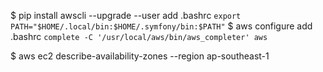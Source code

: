 $ pip install awscli --upgrade --user
add .bashrc `export PATH="$HOME/.local/bin:$HOME/.symfony/bin:$PATH"`
$ aws configure
add .bashrc `complete -C '/usr/local/aws/bin/aws_completer' aws`

$ aws ec2 describe-availability-zones --region ap-southeast-1
